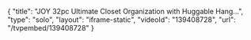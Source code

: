 {
    "title": "JOY 32pc Ultimate Closet Organization with Huggable Hang...",
    "type": "solo",
    "layout": "iframe-static",
    "videoId": "139408728",
    "url": "\/tvpembed\/139408728"
}